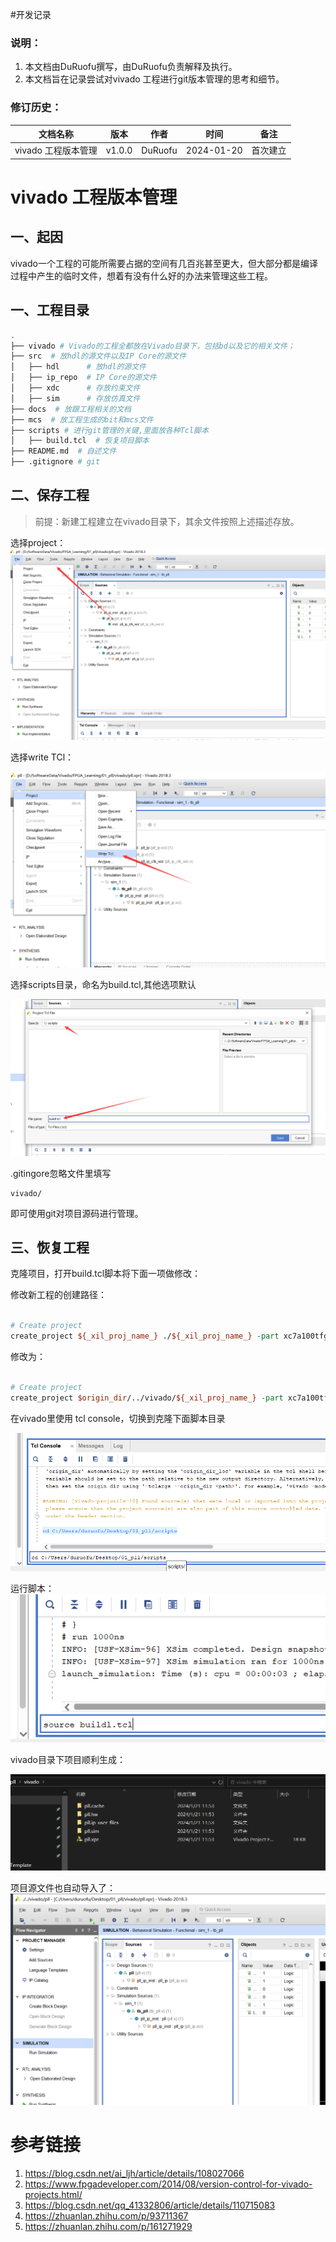 #开发记录
### 说明：

1. 本文档由DuRuofu撰写，由DuRuofu负责解释及执行。
2. 本文档旨在记录尝试对vivado 工程进行git版本管理的思考和细节。

### 修订历史：

| 文档名称 | 版本 | 作者 | 时间 | 备注 |
| ---- | ---- | ---- | ---- | ---- |
| vivado 工程版本管理 | v1.0.0 | DuRuofu | 2024-01-20 | 首次建立 |

# vivado 工程版本管理

## 一、起因

vivado一个工程的可能所需要占据的空间有几百兆甚至更大，但大部分都是编译过程中产生的临时文件，想着有没有什么好的办法来管理这些工程。

## 一、工程目录

``` sh
.
├── vivado # Vivado的工程全都放在Vivado目录下，包括bd以及它的相关文件；
├── src  # 放hdl的源文件以及IP Core的源文件
│   ├── hdl      # 放hdl的源文件
│   ├── ip_repo  # IP Core的源文件
│   ├── xdc      # 存放约束文件
│   ├── sim      # 存放仿真文件 
├── docs  # 放跟工程相关的文档
├── mcs  # 放工程生成的bit和mcs文件
├── scripts # 进行git管理的关键,里面放各种Tcl脚本
│   ├── build.tcl  # 恢复项目脚本
├── README.md  # 自述文件
├── .gitignore # git
```

## 二、保存工程

> 前提：新建工程建立在vivado目录下，其余文件按照上述描述存放。

选择project：
![](attachments/Pasted%20image%2020240121105850.png)

选择write TCl：

![](attachments/Pasted%20image%2020240121110011.png)


选择scripts目录，命名为build.tcl,其他选项默认

![](attachments/Pasted%20image%2020240121110139.png)

.gitingore忽略文件里填写

```
vivado/
```

即可使用git对项目源码进行管理。
## 三、恢复工程

克隆项目，打开build.tcl脚本将下面一项做修改：

修改新工程的创建路径：
``` tcl

# Create project
create_project ${_xil_proj_name_} ./${_xil_proj_name_} -part xc7a100tfgg484-2

```

修改为：

``` tcl

# Create project
create_project $origin_dir/../vivado/${_xil_proj_name_} -part xc7a100tfgg484-2

```


在vivado里使用 tcl console，切换到克隆下面脚本目录

![](attachments/Pasted%20image%2020240121114900.png)

运行脚本：
![](attachments/Pasted%20image%2020240121115515.png)

vivado目录下项目顺利生成：

![](attachments/Pasted%20image%2020240121115342.png)

项目源文件也自动导入了：
![](attachments/Pasted%20image%2020240121115614.png)


# 参考链接
1. https://blog.csdn.net/ai_ljh/article/details/108027066
2. https://www.fpgadeveloper.com/2014/08/version-control-for-vivado-projects.html/
3. https://blog.csdn.net/qq_41332806/article/details/110715083
4. https://zhuanlan.zhihu.com/p/93711367
5. https://zhuanlan.zhihu.com/p/161271929